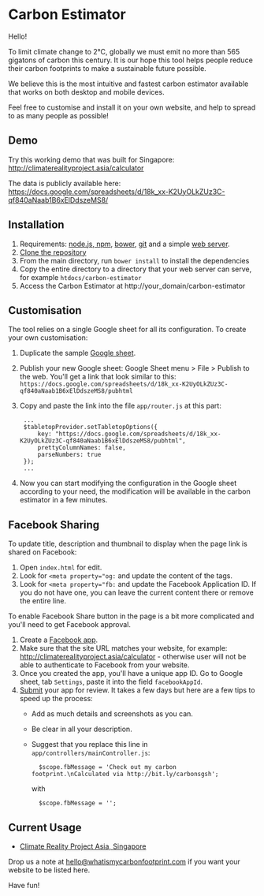 # Carbon Estimator

Hello!

To limit climate change to 2℃, globally we must emit no more than 565 gigatons of carbon this century. It is our hope this tool helps people reduce their carbon footprints to make a sustainable future possible.

We believe this is the most intuitive and fastest carbon estimator available that works on both desktop and mobile devices.

Feel free to customise and install it on your own website, and help to spread to as many people as possible!  

## Demo

Try this working demo that was built for Singapore: http://climaterealityproject.asia/calculator

The data is publicly available here: https://docs.google.com/spreadsheets/d/18k_xx-K2UyOLkZUz3C-qf840aNaab1B6xElDdszeMS8/

## Installation

1. Requirements: [node.js, npm](http://nodejs.org/), [bower](http://bower.io/), [git](http://git-scm.org/) and a simple [web server](http://www.apachefriends.org).
1. [Clone the repository](https://help.github.com/articles/cloning-a-repository/)
1. From the main directory, run `bower install` to install the dependencies
1. Copy the entire directory to a directory that your web server can serve, for example `htdocs/carbon-estimator`
1. Access the Carbon Estimator at http://your_domain/carbon-estimator

## Customisation

The tool relies on a single Google sheet for all its configuration. To create your own customisation:

1. Duplicate the sample [Google sheet](https://docs.google.com/spreadsheets/d/18k_xx-K2UyOLkZUz3C-qf840aNaab1B6xElDdszeMS8/).
1. Publish your new Google sheet: Google Sheet menu > File > Publish to the web. You'll get a link that look similar to this: `https://docs.google.com/spreadsheets/d/18k_xx-K2UyOLkZUz3C-qf840aNaab1B6xElDdszeMS8/pubhtml`
1. Copy and paste the link into the file `app/router.js` at this part:

        ...
        $tabletopProvider.setTabletopOptions({
            key: "https://docs.google.com/spreadsheets/d/18k_xx-K2UyOLkZUz3C-qf840aNaab1B6xElDdszeMS8/pubhtml",
            prettyColumnNames: false,
            parseNumbers: true
        });
        ...

1. Now you can start modifying the configuration in the Google sheet according to your need, the modification will be available in the carbon estimator in a few minutes.

## Facebook Sharing

To update title, description and thumbnail to display when the page link is shared on Facebook:
1. Open `index.html` for edit.
1. Look for `<meta property="og:` and update the content of the <meta> tags.
1. Look for `<meta property="fb:` and update the Facebook Application ID. If you do not have one, you can leave the current content there or remove the entire line.

To enable Facebook Share button in the page is a bit more complicated and you'll need to get Facebook approval.

1. Create a [Facebook app](https://developers.facebook.com/docs/apps/register).
1. Make sure that the site URL matches your website, for example: http://climaterealityproject.asia/calculator - otherwise user will not be able to authenticate to Facebook from your website.
1. Once you created the app, you'll have a unique app ID. Go to Google sheet, tab `Settings`, paste it into the field `facebookAppId`.
1. [Submit](https://developers.facebook.com/docs/apps/review) your app for review. It takes a few days but here are a few tips to speed up the process:
    * Add as much details and screenshots as you can.
    * Be clear in all your description.
    * Suggest that you replace this line in `app/controllers/mainController.js`:
        
            $scope.fbMessage = 'Check out my carbon footprint.\nCalculated via http://bit.ly/carbonsgsh';
        
        with

            $scope.fbMessage = '';

## Current Usage

* [Climate Reality Project Asia, Singapore](http://climaterealityproject.asia/)

Drop us a note at hello@whatismycarbonfootprint.com if you want your website to be listed here.

Have fun!
